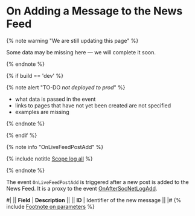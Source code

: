 # On Adding a Message to the News Feed

{% note warning "We are still updating this page" %}

Some data may be missing here — we will complete it soon.

{% endnote %}

{% if build == 'dev' %}

{% note alert "TO-DO _not deployed to prod_" %}

- what data is passed in the event
- links to pages that have not yet been created are not specified
- examples are missing

{% endnote %}

{% endif %}

{% note info "OnLiveFeedPostAdd" %}

{% include notitle [Scope log all](../_includes/scope-log-all.md) %}

{% endnote %}

The event `OnLiveFeedPostAdd` is triggered after a new post is added to the News Feed. It is a proxy to the event [OnAfterSocNetLogAdd](.).

#|
|| **Field** | **Description** ||
|| **ID** | Identifier of the new message ||
|#
{% include [Footnote on parameters](../../_includes/required.md) %}